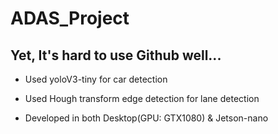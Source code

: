# ADAS_Project

## Yet, It's hard to use Github well...

- Used yoloV3-tiny for car detection
- Used Hough transform edge detection for lane detection

- Developed in both Desktop(GPU: GTX1080) & Jetson-nano
